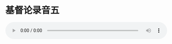 # 基督论录音五

<audio style="width: 100%;" preload="false" controls controlslist="nodownload"><source src="//file.simai.life/audio/mp3/old/27396.mp3" type="audio/mpeg">Your browser does not support the audio element.</audio>


